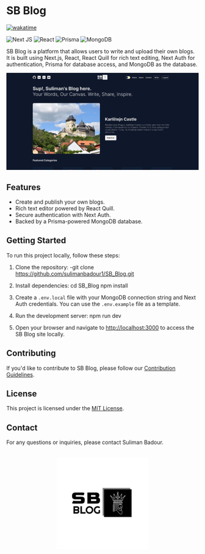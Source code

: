 # SB Blog

[![wakatime](https://wakatime.com/badge/user/d7fffb39-631e-454c-9cce-bb60e92d14c5/project/018b86a7-5378-4be5-b35d-e3dfdf2d90f7.svg)](https://wakatime.com/badge/user/d7fffb39-631e-454c-9cce-bb60e92d14c5/project/018b86a7-5378-4be5-b35d-e3dfdf2d90f7)

![Next JS](https://img.shields.io/badge/Next-black?style=for-the-badge&logo=next.js&logoColor=white)
![React](https://img.shields.io/badge/react-%2320232a.svg?style=for-the-badge&logo=react&logoColor=%2361DAFB)
![Prisma](https://img.shields.io/badge/prisma-%23323330.svg?style=for-the-badge&logo=prisma&logoColor=%23E10098)
![MongoDB](https://img.shields.io/badge/mongodb-%234ea94b.svg?style=for-the-badge&logo=mongodb&logoColor=white)

SB Blog is a platform that allows users to write and upload their own blogs. It is built using Next.js, React, React Quill for rich text editing, Next Auth for authentication, Prisma for database access, and MongoDB as the database.
</br>

![SB Landing Page](https://github.com/sulimanbadour1/SB_Blog/blob/main/public/screenshots/landing.JPG?raw=true)

## Features

- Create and publish your own blogs.
- Rich text editor powered by React Quill.
- Secure authentication with Next Auth.
- Backed by a Prisma-powered MongoDB database.

## Getting Started

To run this project locally, follow these steps:

1. Clone the repository:
   -git clone https://github.com/sulimanbadour1/SB_Blog.git

2. Install dependencies:
   cd SB_Blog
   npm install

3. Create a `.env.local` file with your MongoDB connection string and Next Auth credentials. You can use the `.env.example` file as a template.

4. Run the development server:
   npm run dev

5. Open your browser and navigate to [http://localhost:3000](http://localhost:3000) to access the SB Blog site locally.

## Contributing

If you'd like to contribute to SB Blog, please follow our [Contribution Guidelines](CONTRIBUTING.md).

## License

This project is licensed under the [MIT License](LICENSE).

## Contact

For any questions or inquiries, please contact Suliman Badour.

<br/>
<div align="center">
  <img src="https://github.com/sulimanbadour1/SB_Blog/blob/main/public/logos/png/logo-black.png?raw=true" width="240px"/>
</div>
